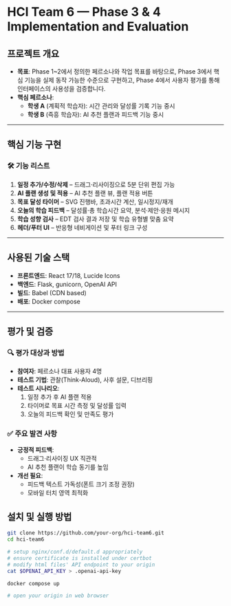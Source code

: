 # HCI Team 6 — Phase 3 & 4 Implementation and Evaluation

## 프로젝트 개요
- **목표**: Phase 1~2에서 정의한 페르소나와 작업 목표를 바탕으로, Phase 3에서 핵심 기능을 실제 동작 가능한 수준으로 구현하고, Phase 4에서 사용자 평가를 통해 인터페이스의 사용성을 검증합니다.
- **핵심 페르소나**:
  - **학생 A** (계획적 학습자): 시간 관리와 달성률 기록 기능 중시
  - **학생 B** (즉흥 학습자): AI 추천 플랜과 피드백 기능 중시

---

## 핵심 기능 구현
### 🛠️ 기능 리스트
1. **일정 추가/수정/삭제** – 드래그·리사이징으로 5분 단위 편집 가능
2. **AI 플랜 생성 및 적용** – AI 추천 플랜 뷰, 플랜 적용 버튼
3. **목표 달성 타이머** – SVG 진행바, 초과시간 계산, 일시정지/재개
4. **오늘의 학습 피드백** – 달성률·총 학습시간 요약, 분석·제안·응원 메시지
5. **학습 성향 검사** – EDT 검사 결과 저장 및 학습 유형별 맞춤 요약
6. **헤더/푸터 UI** – 반응형 네비게이션 및 푸터 링크 구성
---

## 사용된 기술 스택
- **프론트엔드**: React 17/18, Lucide Icons
- **백엔드**: Flask, gunicorn, OpenAI API
- **빌드**: Babel (CDN based)
- **배포**: Docker compose

---

## 평가 및 검증
### 🔍 평가 대상과 방법
- **참여자**: 페르소나 대표 사용자 4명
- **테스트 기법**: 관찰(Think-Aloud), 사후 설문, 디브리핑
- **테스트 시나리오**:
  1. 일정 추가 후 AI 플랜 적용
  2. 타이머로 목표 시간 측정 및 달성률 입력
  3. 오늘의 피드백 확인 및 만족도 평가

### ✅ 주요 발견 사항
- **긍정적 피드백**:
  - 드래그·리사이징 UX 직관적
  - AI 추천 플랜이 학습 동기를 높임
- **개선 필요**:
  - 피드백 텍스트 가독성(폰트 크기 조정 권장)
  - 모바일 터치 영역 최적화


## 설치 및 실행 방법
   ```bash
   git clone https://github.com/your-org/hci-team6.git
   cd hci-team6

   # setup nginx/conf.d/default.d appropriately
   # ensure certificate is installed under certbot
   # modify html files' API endpoint to your origin
   cat $OPENAI_API_KEY > .openai-api-key

   docker compose up

   # open your origin in web browser
   ```
